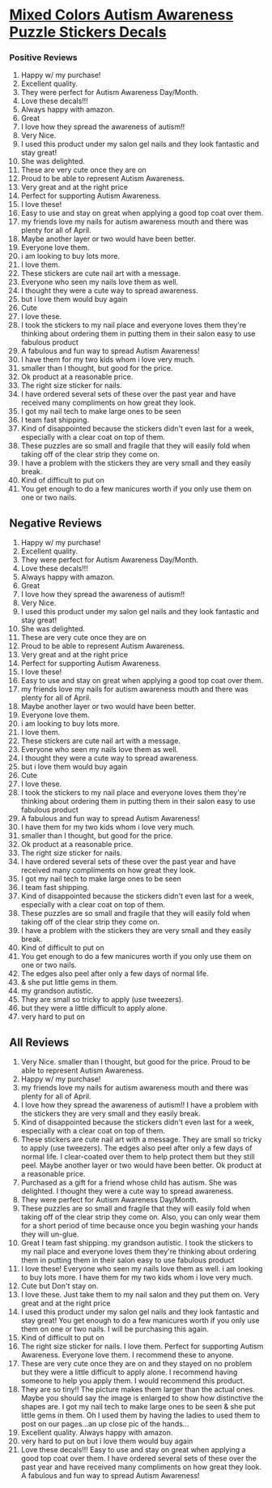 # [Mixed Colors Autism Awareness Puzzle Stickers Decals](https://products.checkmycream.com/products/Mixed-Colors-Autism-Awareness-Puzzle-Stickers-Decals.html)

### Positive Reviews

<ol>
      <li>Happy w/ my purchase!</li>
      <li>Excellent quality.</li>
      <li>They were perfect for Autism Awareness Day/Month.</li>
      <li>Love these decals!!!</li>
      <li>Always happy with amazon.</li>
      <li>Great</li>
      <li>I love how they spread the awareness of autism!!</li>
      <li>Very Nice.</li>
      <li>I used this product under my salon gel nails and they look fantastic and stay great!  </li>
      <li>She was delighted.</li>
      <li>These are very cute once they are on</li>
      <li>Proud to be able to represent Autism Awareness.</li>
      <li>Very great and at the right price</li>
      <li>Perfect for supporting Autism Awareness.</li>
      <li>I love these!</li>
      <li>Easy to use and stay on great when applying a good top coat over them.</li>
      <li>my friends love my nails for autism awareness mouth and there was plenty for all of April.</li>
      <li>Maybe another layer or two would have been better.</li>
      <li>Everyone love them.</li>
      <li>i am looking to buy lots more.</li>
      <li>I love them.</li>
      <li>These stickers are cute nail art with a message.</li>
      <li>Everyone who seen my nails love them as well.</li>
      <li>I thought they were a cute way to spread awareness.</li>
      <li>but i love them would buy again</li>
      <li>Cute</li>
      <li>I love these.</li>
      <li>I took the stickers to my nail place and everyone loves them they&#x27;re thinking about ordering them in putting them in their salon easy to use fabulous product</li>
      <li>A fabulous and fun way to spread Autism Awareness!</li>
      <li>I have them for my two kids whom i love very much.</li>
      <li>smaller than I thought, but good for the price.  </li>
      <li>Ok product at a reasonable price.</li>
      <li>The right size sticker for nails.</li>
      <li>I have ordered several sets of these over the past year and have received many compliments on how great they look.</li>
      <li>I got my nail tech to make large ones to be seen</li>
      <li>I team fast shipping.</li>
      <li>Kind of disappointed because the stickers didn&#x27;t even last for a week, especially with a clear coat on top of them.</li>
      <li>These puzzles are so small and fragile that they will easily fold when taking off of the clear strip they come on.</li>
      <li>I have  a problem with the stickers they are very small and they easily break.</li>
      <li>Kind of difficult to put on</li>
      <li>You get enough to do a few manicures worth if you only use them on one or two nails.  </li>
</ol>


<h2>Negative Reviews</h2>
<ol>
<li> Happy w/ my purchase!</li>
<li> Excellent quality.</li>
<li> They were perfect for Autism Awareness Day/Month.</li>
<li> Love these decals!!!</li>
<li> Always happy with amazon.</li>
<li> Great</li>
<li> I love how they spread the awareness of autism!!</li>
<li> Very Nice.</li>
<li> I used this product under my salon gel nails and they look fantastic and stay great!  </li>
<li> She was delighted.</li>
<li> These are very cute once they are on</li>
<li> Proud to be able to represent Autism Awareness.</li>
<li> Very great and at the right price</li>
<li> Perfect for supporting Autism Awareness.</li>
<li> I love these!</li>
<li> Easy to use and stay on great when applying a good top coat over them.</li>
<li> my friends love my nails for autism awareness mouth and there was plenty for all of April.</li>
<li> Maybe another layer or two would have been better.</li>
<li> Everyone love them.</li>
<li> i am looking to buy lots more.</li>
<li> I love them.</li>
<li> These stickers are cute nail art with a message.</li>
<li> Everyone who seen my nails love them as well.</li>
<li> I thought they were a cute way to spread awareness.</li>
<li> but i love them would buy again</li>
<li> Cute</li>
<li> I love these.</li>
<li> I took the stickers to my nail place and everyone loves them they&#x27;re thinking about ordering them in putting them in their salon easy to use fabulous product</li>
<li> A fabulous and fun way to spread Autism Awareness!</li>
<li> I have them for my two kids whom i love very much.</li>
<li> smaller than I thought, but good for the price.  </li>
<li> Ok product at a reasonable price.</li>
<li> The right size sticker for nails.</li>
<li> I have ordered several sets of these over the past year and have received many compliments on how great they look.</li>
<li> I got my nail tech to make large ones to be seen</li>
<li> I team fast shipping.</li>
<li> Kind of disappointed because the stickers didn&#x27;t even last for a week, especially with a clear coat on top of them.</li>
<li> These puzzles are so small and fragile that they will easily fold when taking off of the clear strip they come on.</li>
<li> I have  a problem with the stickers they are very small and they easily break.</li>
<li> Kind of difficult to put on</li>
<li> You get enough to do a few manicures worth if you only use them on one or two nails.  </li>
<li> The edges also peel after only a few days of normal life.</li>
<li> &amp; she put little gems in them.</li>
<li> my grandson autistic.</li>
<li> They are small so tricky to apply (use tweezers).</li>
<li> but they were a little difficult to apply alone.  </li>
<li> very hard to put on</li>
</ol>

<h2>All Reviews</h2>

<ol>
    <li> Very Nice. smaller than I thought, but good for the price.  Proud to be able to represent Autism Awareness.</li>
    <li> Happy w/ my purchase!</li>
    <li> my friends love my nails for autism awareness mouth and there was plenty for all of April.</li>
    <li> I love how they spread the awareness of autism!! I have  a problem with the stickers they are very small and they easily break.</li>
    <li> Kind of disappointed because the stickers didn&#x27;t even last for a week, especially with a clear coat on top of them.</li>
    <li> These stickers are cute nail art with a message. They are small so tricky to apply (use tweezers). The edges also peel after only a few days of normal life. I clear-coated over them to help protect them but they still peel. Maybe another layer or two would have been better. Ok product at a reasonable price.</li>
    <li> Purchased as a gift for a friend whose child has autism. She was delighted. I thought they were a cute way to spread awareness.</li>
    <li> They were perfect for Autism Awareness Day/Month.</li>
    <li> These puzzles are so small and fragile that they will easily fold when taking off of the clear strip they come on. Also, you can only wear them for a short period of time because once you begin washing your hands they will un-glue.</li>
    <li> Great I team fast shipping. my grandson autistic. I took the stickers to my nail place and everyone loves them they&#x27;re thinking about ordering them in putting them in their salon easy to use fabulous product</li>
    <li> I love these! Everyone who seen my nails love them as well. i am looking to buy lots more. I have them for my two kids whom i love very much.</li>
    <li> Cute but Don&#x27;t stay on.</li>
    <li> I love these. Just take them to my nail salon and they put them on. Very great and at the right price</li>
    <li> I used this product under my salon gel nails and they look fantastic and stay great!  You get enough to do a few manicures worth if you only use them on one or two nails.  I will be purchasing this again.</li>
    <li> Kind of difficult to put on</li>
    <li> The right size sticker for nails. I love them. Perfect for supporting Autism Awareness. Everyone love them. I recommend these to anyone.</li>
    <li> These are very cute once they are on and they stayed on no problem but they were a little difficult to apply alone.  I recommend having someone to help you apply them.  I would recommend this product.</li>
    <li> They are so tiny!! The picture makes them larger than the actual ones.  Maybe you should say the image is enlarged to show how distinctive the shapes are.  I got my nail tech to make large ones to be seen &amp; she put little gems in them. Oh I used them by having the ladies to used them to post on our pages...an up close pic of the hands...</li>
    <li> Excellent quality. Always happy with amazon.</li>
    <li> very hard to put on but i love them would buy again</li>
    <li> Love these decals!!! Easy to use and stay on great when applying a good top coat over them. I have ordered several sets of these over the past year and have received many compliments on how great they look. A fabulous and fun way to spread Autism Awareness!</li>
</ol>




